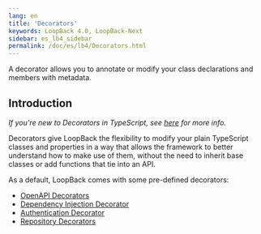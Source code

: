 ```yaml
---
lang: en
title: 'Decorators'
keywords: LoopBack 4.0, LoopBack-Next
sidebar: es_lb4_sidebar
permalink: /doc/es/lb4/Decorators.html
---
```


A decorator allows you to annotate or modify your class declarations and members
with metadata.

## Introduction

_If you're new to Decorators in TypeScript, see
[here](https://www.typescriptlang.org/docs/handbook/decorators.html) for more
info._

Decorators give LoopBack the flexibility to modify your plain TypeScript classes
and properties in a way that allows the framework to better understand how to
make use of them, without the need to inherit base classes or add functions that
tie into an API.

As a default, LoopBack comes with some pre-defined decorators:

- [OpenAPI Decorators](Decorators_openapi.md)
- [Dependency Injection Decorator](Decorators_inject.md)
- [Authentication Decorator](Decorators_authenticate.md)
- [Repository Decorators](Decorators_repository.md)
